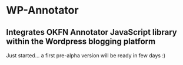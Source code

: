 # WP-Annotator
## Integrates OKFN Annotator JavaScript library within the Wordpress blogging platform


Just started... a first pre-alpha version will be ready in few days :)

